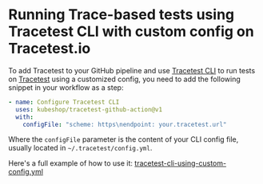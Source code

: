 # Running Trace-based tests using Tracetest CLI with custom config on Tracetest.io

To add Tracetest to your GitHub pipeline and use [Tracetest CLI](https://docs.tracetest.io/cli/cli-installation-reference) to run tests on [Tracetest](https://app.tracetest.io/) using a customized config, you need to add the following snippet in your workflow as a step:

```yaml
- name: Configure Tracetest CLI
  uses: kubeshop/tracetest-github-action@v1
  with:
    configFile: "scheme: https\nendpoint: your.tracetest.url"
```

Where the `configFile` parameter is the content of your CLI config file, usually located in `~/.tracetest/config.yml`.

Here's a full example of how to use it: [tracetest-cli-using-custom-config.yml](./tracetest-cli-using-custom-config.yml)

